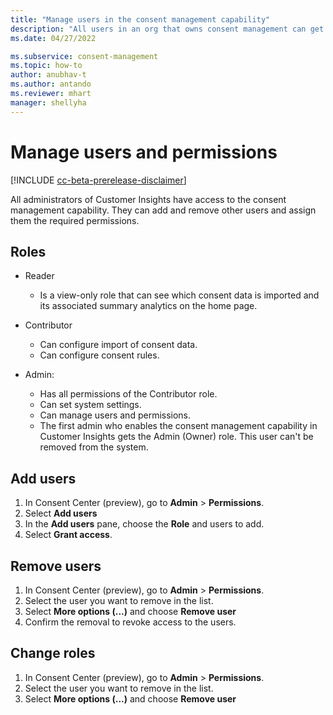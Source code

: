 ```yaml
---
title: "Manage users in the consent management capability"
description: "All users in an org that owns consent management can get access to the service. Admins add users and assign them the required permissions in Customer Insights."
ms.date: 04/27/2022

ms.subservice: consent-management
ms.topic: how-to
author: anubhav-t
ms.author: antando
ms.reviewer: mhart
manager: shellyha
---
```


# Manage users and permissions

[!INCLUDE [cc-beta-prerelease-disclaimer](includes/cc-beta-prerelease-disclaimer.md)]

All administrators of Customer Insights have access to the consent management capability. They can add and remove other users and assign them the required permissions.

## Roles

- Reader
    - Is a view-only role that can see which consent data is imported and its associated summary analytics on the home page.

- Contributor
    - Can configure import of consent data.
    - Can configure consent rules.

- Admin: 
    - Has all permissions of the Contributor role.
    - Can set system settings.
    - Can manage users and permissions.
    - The first admin who enables the consent management capability in Customer Insights gets the Admin (Owner) role. This user can't be removed from the system.

## Add users

1. In Consent Center (preview), go to **Admin** > **Permissions**.
1. Select **Add users**
1. In the **Add users** pane, choose the **Role** and users to add. 
1. Select **Grant access**. 

## Remove users

1. In Consent Center (preview), go to **Admin** > **Permissions**.
1. Select the user you want to remove in the list.
1. Select **More options (...)** and choose **Remove user**
1. Confirm the removal to revoke access to the users.

## Change roles

1. In Consent Center (preview), go to **Admin** > **Permissions**.
1. Select the user you want to remove in the list.
1. Select **More options (...)** and choose **Remove user**
